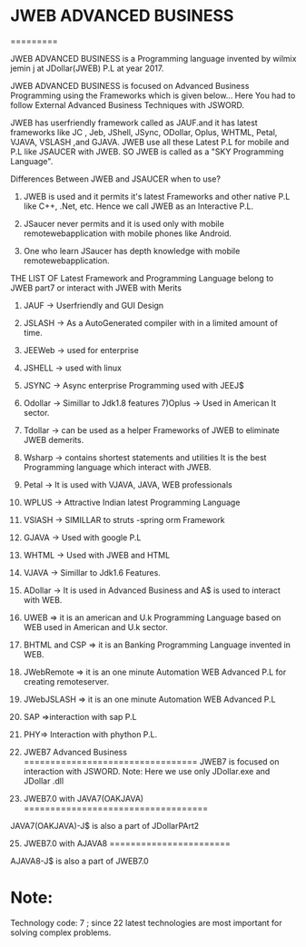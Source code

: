 # JWEB ADVANCED BUSINESS
=========

JWEB ADVANCED BUSINESS  is a  Programming language   invented  by wilmix jemin  j  at  JDollar(JWEB) P.L  at year  2017.

JWEB ADVANCED BUSINESS  is  focused  on  Advanced  Business  Programming   using   the   Frameworks
which   is  given  below...  Here   You   had  to  follow   External  Advanced  Business
Techniques  with  JSWORD.


JWEB has userfriendly framework called as
JAUF.and it has latest frameworks like
JC , Jeb, JShell, JSync, ODollar, Oplus,
WHTML, Petal, VJAVA, VSLASH ,and GJAVA.
JWEB use all these Latest P.L
for mobile and P.L like
JSAUCER with JWEB. SO JWEB is called as
a "SKY Programming Language".

Differences Between JWEB and JSAUCER
when to use?
1) JWEB is used and it permits it's latest
Frameworks and other native P.L like
C++, .Net, etc.
Hence we call JWEB as an Interactive P.L.

2) JSaucer never permits and it is used only
with mobile remotewebapplication with
mobile phones like Android.

3) One who learn JSaucer has depth knowledge
with mobile remotewebapplication.

THE LIST OF Latest Framework and Programming Language belong to JWEB part7 or interact with JWEB with Merits

1) JAUF -> Userfriendly and GUI Design
2) JSLASH -> As a AutoGenerated compiler with in a limited amount of time.
3) JEEWeb -> used for enterprise
4) JSHELL -> used with linux
5) JSYNC -> Async enterprise Programming used with JEEJ$
6) Odollar -> Simillar to Jdk1.8  features
7)Oplus -> Used in American It sector.
8) Tdollar -> can be used as a helper Frameworks of JWEB to eliminate JWEB demerits.
9) Wsharp -> contains shortest statements and utilities
It is the best Programming language which interact with JWEB.
10) Petal -> It is used with VJAVA, JAVA, WEB professionals
11) WPLUS -> Attractive Indian latest Programming Language
12) VSlASH -> SIMILLAR to struts -spring orm Framework
13) GJAVA -> Used with google P.L
14) WHTML -> Used with JWEB and HTML
15) VJAVA -> Simillar to Jdk1.6 Features.
16) ADollar -> It is used in Advanced Business and A$ is used to interact with WEB.
17) UWEB => it is an american and U.k Programming Language based on WEB used in American and U.k sector.
18) BHTML and CSP => it is an Banking Programming Language invented in WEB.
19) JWebRemote => it is an one minute Automation WEB Advanced P.L for creating remoteserver.
20) JWebJSLASH => it is an one minute Automation WEB Advanced P.L
21) SAP =>interaction with sap P.L
22) PHY=> Interaction with phython P.L.
23) JWEB7  Advanced Business
=================================
JWEB7  is focused  on  interaction  with JSWORD.
Note: Here  we use  only   JDollar.exe  and JDollar .dll 

24)  JWEB7.0  with  JAVA7(OAKJAVA)
===================================

JAVA7(OAKJAVA)-J$  is  also  a part  of  JDollarPArt2

25)  JWEB7.0  with  AJAVA8
=======================

AJAVA8-J$  is  also  a part  of  JWEB7.0

Note:
=====

Technology code: 7 ; since 22  latest  technologies  are  most  important
for  solving  complex  problems.


